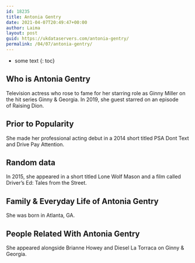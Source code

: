 ```yaml
---
id: 18235
title: Antonia Gentry
date: 2021-04-07T20:49:47+00:00
author: Laima
layout: post
guid: https://ukdataservers.com/antonia-gentry/
permalink: /04/07/antonia-gentry/
---
```


* some text
{: toc}


## Who is Antonia Gentry
                  
                  
                  
Television actress who rose to fame for her starring role as Ginny Miller on the hit series Ginny & Georgia. In 2019, she guest starred on an episode of Raising Dion.
                  
              
            
              
            
                
                
                
## Prior to Popularity
                  
                  
                  
She made her professional acting debut in a 2014 short titled PSA Dont Text and Drive Pay Attention.
                  
              
            
              
            
                
                
                
## Random data
                  
                  
                  
In 2015, she appeared in a short titled Lone Wolf Mason and a film called Driver&#8217;s Ed: Tales from the Street.
                  
              
            
              
            
                
                
                
## Family & Everyday Life of Antonia Gentry
                  
                  
                  
She was born in Atlanta, GA.
                  
              
            
              
            
                
                
                
## People Related With Antonia Gentry
                  
                  
                  
She appeared alongside Brianne Howey and Diesel La Torraca on Ginny & Georgia.
                  
              
            
              
            
                
              
            
              
              
            
            
              
            
          
          
          